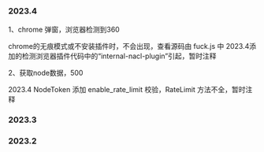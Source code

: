 # 


### 2023.4

1、chrome 弹窗，浏览器检测到360

chrome的无痕模式或不安装插件时，不会出现，查看源码由 fuck.js 中 2023.4添加的检测浏览器插件代码中的“internal-nacl-plugin”引起，暂时注释

2、获取node数据，500

2023.4 NodeToken 添加 enable_rate_limit 校验，RateLimit 方法不全，暂时注释


### 2023.3


### 2023.2


